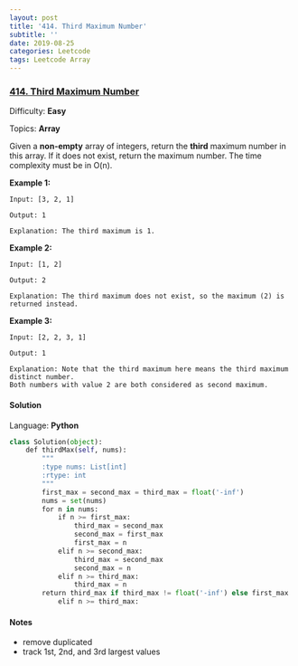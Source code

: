 ```yaml
---
layout: post
title: '414. Third Maximum Number'
subtitle: ''
date: 2019-08-25
categories: Leetcode
tags: Leetcode Array
---
```

### [414\. Third Maximum Number](https://leetcode.com/problems/third-maximum-number/)

Difficulty: **Easy**

Topics: **Array**


Given a **non-empty** array of integers, return the **third** maximum number in this array. If it does not exist, return the maximum number. The time complexity must be in O(n).

**Example 1:**  

```
Input: [3, 2, 1]

Output: 1

Explanation: The third maximum is 1.
```

**Example 2:**  

```
Input: [1, 2]

Output: 2

Explanation: The third maximum does not exist, so the maximum (2) is returned instead.
```

**Example 3:**  

```
Input: [2, 2, 3, 1]

Output: 1

Explanation: Note that the third maximum here means the third maximum distinct number.
Both numbers with value 2 are both considered as second maximum.
```


#### Solution

Language: **Python**

```python
class Solution(object):
    def thirdMax(self, nums):
        """
        :type nums: List[int]
        :rtype: int
        """
        first_max = second_max = third_max = float('-inf')
        nums = set(nums)
        for n in nums:
            if n >= first_max:
                third_max = second_max
                second_max = first_max
                first_max = n
            elif n >= second_max:
                third_max = second_max
                second_max = n
            elif n >= third_max:
                third_max = n
        return third_max if third_max != float('-inf') else first_max
            elif n >= third_max:
```

#### Notes
- remove duplicated
- track 1st, 2nd, and 3rd largest values